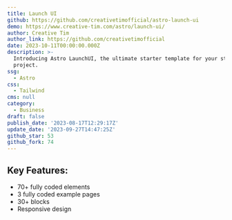 ```yaml
---
title: Launch UI
github: https://github.com/creativetimofficial/astro-launch-ui
demo: https://www.creative-tim.com/astro/launch-ui/
author: Creative Tim
author_link: https://github.com/creativetimofficial
date: 2023-10-11T00:00:00.000Z
description: >-
  Introducing Astro LaunchUI, the ultimate starter template for your startup web
  project.
ssg:
  - Astro
css:
  - Tailwind
cms: null
category:
  - Business
draft: false
publish_date: '2023-08-17T12:29:17Z'
update_date: '2023-09-27T14:47:25Z'
github_star: 53
github_fork: 74
---
```


## Key Features:

- 70+ fully coded elements
- 3 fully coded example pages
- 30+ blocks
- Responsive design